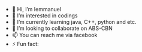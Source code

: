 - 👋 Hi, I’m Iemmanuel
- 👀 I’m interested in codings
- 🌱 I’m currently learning java, C++, python and etc.
- 💞️ I’m looking to collaborate on ABS-CBN
- 📫 You can reach me via facebook
- ⚡ Fun fact: 

<!---
Kribope/Kribope is a ✨ special ✨ repository because its `README.md` (this file) appears on your GitHub profile.
You can click the Preview link to take a look at your changes.
--->
